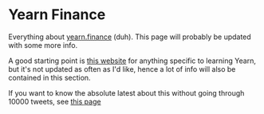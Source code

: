 # Yearn Finance

Everything about [yearn.finance](http://yearn.finance/) \(duh\). This page will probably be updated with some more info.

A good starting point is [this website](https://www.learnyearn.finance/) for anything specific to learning Yearn, but it's not updated as often as I'd like, hence a lot of info will also be contained in this section.

If you want to know the absolute latest about this without going through 10000 tweets, see [this page](latest.md)

